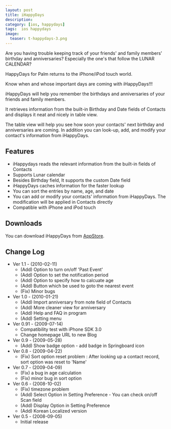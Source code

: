 ```yaml
---
layout: post
title: iHappyDays
description: 
category: [ios, happydays]
tags:  ios happydays
image:
  teaser: t-happydays-3.png
---
```


Are you having trouble keeping track of your friends' and family members' birthday and anniversaries? Especially the one's that follow the LUNAR CALENDAR?

HappyDays for Palm returns to the iPhone/iPod touch world.

Know when and whose important days are coming with iHappyDays!!!

iHappyDays will help you remember the birthdays and anniversaries of your friends and family members. 

It retrieves information from the built-in Birthday and Date fields of Contacts and displays it neat and nicely in table view.

The table view will help you see how soon your contacts' next birthday and anniversaries are coming. In addition you can look-up, add, and modify your contact's information from iHappyDays.

## Features

-   iHappydays reads the relevant information from the built-in fields of Contacts
-   Supports Lunar calendar
-   Besides Birthday field, It supports the custom Date field
-   iHappyDays caches information for the faster lookup
-   You can sort the entries by name, age, and date
-   You can add or modify your contacts' information from iHappyDays. The modification will be applied in Contacts directly
-   Compatible with iPhone and iPod touch

## Downloads

You can download iHappyDays from [AppStore](http://tinyurl.com/y8qteqp).

## Change Log

-   Ver 1.1 - (2010-02-11)
    -   (Add) Option to turn on/off 'Past Event'
    -   (Add) Option to set the notification period
    -   (Add) Option to specify how to calcuate age
    -   (Add) Button which be used to goto the nearest event
    -   (Fix) Minor bugs
-   Ver 1.0 - (2010-01-21)
    -   (Add) Import anniversary from note field of Contacts
    -   (Add) More cleaner view for anniversary
    -   (Add) Help and FAQ in program
    -   (Add) Setting menu
-   Ver 0.91 - (2009-07-14)
    -   Compatibility test with iPhone SDK 3.0
    -   Change homepage URL to new Blog
-   Ver 0.9 - (2009-05-28)
    -   (Add) Show badge option - add badge in Springboard icon
-   Ver 0.8 - (2009-04-22)
    -   (Fix) Sort option reset problem : After looking up a contact record, sort option was reset to 'Name'
-   Ver 0.7 - (2009-04-09)
    -   (Fix) a bug in age calculation
    -   (Fix) minor bug in sort option
-   Ver 0.6 - (2008-10-02)
    -   (Fix) timezone problem
    -   (Add) Select Option in Setting Preference - You can check on/off Scan field
    -   (Add) Display Option in Setting Preference
    -   (Add) Korean Localized version
-   Ver 0.5 - (2008-09-05)
    -   Initial release


